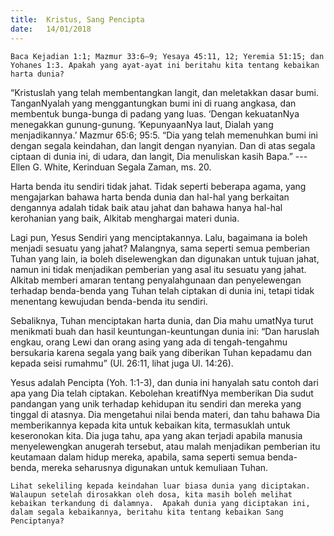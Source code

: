 ```yaml
---
title:  Kristus, Sang Pencipta
date:   14/01/2018
---
```


`Baca Kejadian 1:1; Mazmur 33:6–9; Yesaya 45:11, 12; Yeremia 51:15; dan Yohanes 1:3. Apakah yang ayat-ayat ini beritahu kita tentang kebaikan harta dunia?`

“Kristuslah yang telah membentangkan langit, dan meletakkan dasar bumi.  TanganNyalah yang menggantungkan bumi ini di ruang angkasa, dan membentuk bunga-bunga di padang yang luas.  ‘Dengan kekuatanNya menegakkan gunung-gunung. ‘KepunyaanNya laut, Dialah yang menjadikannya.’ Mazmur 65:6; 95:5. “Dia yang telah memenuhkan bumi ini dengan segala keindahan, dan langit dengan nyanyian.  Dan di atas segala ciptaan di dunia ini, di udara, dan langit, Dia menuliskan kasih Bapa.” ---Ellen G. White, Kerinduan Segala Zaman, ms. 20. 

Harta benda itu sendiri tidak jahat.  Tidak seperti beberapa agama, yang mengajarkan bahawa harta benda dunia dan hal-hal yang berkaitan dengannya adalah tidak baik atau jahat dan bahawa hanya hal-hal kerohanian yang baik, Alkitab menghargai materi dunia.

Lagi pun, Yesus Sendiri yang menciptakannya.  Lalu, bagaimana ia boleh menjadi sesuatu yang jahat?  Malangnya, sama seperti semua pemberian Tuhan yang lain, ia boleh diselewengkan dan digunakan untuk tujuan jahat, namun ini tidak menjadikan pemberian yang asal itu sesuatu yang jahat.  Alkitab memberi amaran tentang penyalahgunaan dan penyelewengan terhadap benda-benda yang Tuhan telah ciptakan di dunia ini, tetapi tidak menentang kewujudan benda-benda itu sendiri. 

Sebaliknya, Tuhan menciptakan harta dunia, dan Dia mahu umatNya turut menikmati buah dan hasil keuntungan-keuntungan dunia ini: “Dan haruslah engkau, orang Lewi dan orang asing yang ada di tengah-tengahmu bersukaria karena segala yang baik yang diberikan Tuhan kepadamu dan kepada seisi rumahmu” (Ul. 26:11, lihat juga Ul. 14:26).

Yesus adalah Pencipta (Yoh. 1:1-3), dan dunia ini hanyalah satu contoh dari apa yang Dia telah ciptakan.  Kebolehan kreatifNya memberikan Dia sudut pandangan yang unik terhadap kehidupan itu sendiri dan mereka yang tinggal di atasnya.  Dia mengetahui nilai benda materi, dan tahu bahawa Dia memberikannya kepada kita untuk kebaikan kita, termasuklah untuk keseronokan kita.  Dia juga tahu, apa yang akan terjadi apabila manusia menyelewengkan anugerah tersebut, atau malah menjadikan pemberian itu keutamaan dalam hidup mereka, apabila, sama seperti semua benda-benda, mereka seharusnya digunakan untuk kemuliaan Tuhan.

`Lihat sekeliling kepada keindahan luar biasa dunia yang diciptakan.  Walaupun setelah dirosakkan oleh dosa, kita masih boleh melihat kebaikan terkandung di dalamnya.  Apakah dunia yang diciptakan ini, dalam segala kebaikannya, beritahu kita tentang kebaikan Sang Penciptanya?`